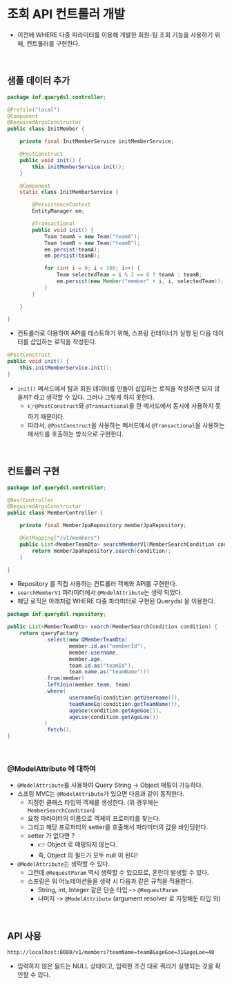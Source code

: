 # 조회 API 컨트롤러 개발

- 이전에 WHERE 다중 파라미터를 이용해 개발한 회원-팀 조회 기능을 사용하기 위해, 컨트롤러를 구현한다.

<br>

## 샘플 데이터 추가 

```java
package inf.querydsl.controller;

@Profile("local")
@Component
@RequiredArgsConstructor
public class InitMember {

	private final InitMemberService initMemberService;

	@PostConstruct
	public void init() {
		this.initMemberService.init();
	}

	@Component
	static class InitMemberService {

		@PersistenceContext
		EntityManager em;

		@Transactional
		public void init() {
			Team teamA = new Team("teamA");
			Team teamB = new Team("teamB");
			em.persist(teamA);
			em.persist(teamB);

			for (int i = 0; i < 100; i++) {
				Team selectedTeam = i % 2 == 0 ? teamA : teamB;
				em.persist(new Member("member" + i, i, selectedTeam));
			}
		}

	}

}

```

- 컨트롤러로 이용하여 API를 테스트하기 위해, 스프링 컨테이너가 실행 된 다음 데이터를 삽입하는 로직을 작성한다.

```java
@PostConstruct
public void init() {
    this.initMemberService.init();
}
```

- `init()` 메서드에서 팀과 회원 데이터를 만들어 삽입하는 로직을 작성하면 되지 않을까? 라고 생각할 수 있다. 그러나 그렇게 하지 못한다.
  - 👉`@PostConstruct`와 `@Transactional`을 한 메서드에서 동시에 사용하지 못하기 때문이다.
  - 따라서, `@PostConstruct`을 사용하는 메서드에서 `@Transactional`을 사용하는 메서드를 호출하는 방식으로 구현한다.
  
<br>

## 컨트롤러 구현

```java
package inf.querydsl.controller;

@RestController
@RequiredArgsConstructor
public class MemberController {

	private final MemberJpaRepository memberJpaRepository;

	@GetMapping("/v1/members")
	public List<MemberTeamDto> searchMemberV1(MemberSearchCondition condition) {
		return memberJpaRepository.search(condition);
	}

}
```

- Repository 를 직접 사용하는 컨트롤러 객체와 API를 구현한다.
- `searchMemberV1` 파라미터에서 `@ModelAttribute`는 생략 되었다.
- 해당 로직은 아래처럼 WHERE 다중 파라미터로 구현된 Querydsl 을 이용한다.

```java
package inf.querydsl.repository;

public List<MemberTeamDto> search(MemberSearchCondition condition) {
    return queryFactory
            .select(new QMemberTeamDto(
                    member.id.as("memberId"),
                    member.username,
                    member.age,
                    team.id.as("teamId"),
                    team.name.as("teamName")))
            .from(member)
            .leftJoin(member.team, team)
            .where(
                    usernameEq(condition.getUsername()),
                    teamNameEq(condition.getTeamName()),
                    ageGoe(condition.getAgeGoe()),
                    ageLoe(condition.getAgeLoe())
            )
            .fetch();
}
```

<br>

### @ModelAttribute 에 대하여

- `@ModelAttribute`를 사용하여 Query String -> Object 매핑이 가능하다.
- 스프링 MVC는 `@ModelAttribute`가 있으면 다음과 같이 동작한다.
  - 지정한 클래스 타입의 객체를 생성한다. (위 경우에는 `MemberSearchCondition`)
  - 요청 파라미터의 이름으로 객체의 프로퍼티를 찾는다. 
  - 그리고 해당 프로퍼티의 setter를 호출해서 파라미터의 값을 바인딩한다.
  - setter 가 없다면 ? 
    - 👉 Object 로 매핑되지 않는다. 
    - 즉, Object 의 필드가 모두 null 이 된다!
- `@ModelAttribute`는 생략할 수 있다.
  - 그런데 `@RequestParam` 역시 생략할 수 있으므로, 혼란이 발생할 수 있다. 
  - 스프링은 위 어노테이션들을 생략 시 다음과 같은 규칙을 적용한다.
    - String, int, Integer 같은 단순 타입 -> `@RequestParam`
    - 나머지 -> `@ModelAttribute` (argument resolver 로 지정해둔 타입 외)

<br>

## API 사용

```http request
http://localhost:8080/v1/members?teamName=teamB&ageGoe=31&ageLoe=40
```

- 입력하지 않은 필드는 NULL 상태이고, 입력한 조건 대로 쿼리가 실행되는 것을 확인할 수 있다.
